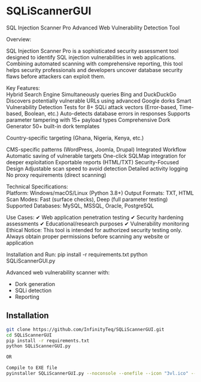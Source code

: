 # SQLiScannerGUI
SQL Injection Scanner Pro Advanced Web Vulnerability Detection Tool  

Overview:

SQL Injection Scanner Pro is a sophisticated security assessment tool designed to identify SQL injection vulnerabilities in web applications. Combining automated scanning with comprehensive reporting, this tool helps security professionals and developers uncover database security flaws before attackers can exploit them.  

Key Features:  
Hybrid Search Engine  Simultaneously queries Bing and DuckDuckGo  Discovers potentially vulnerable URLs using advanced Google dorks  Smart Vulnerability Detection  Tests for 8+ SQLi attack vectors (Error-based, Time-based, Boolean, etc.)  Auto-detects database errors in responses  Supports parameter tampering with 15+ payload types  Comprehensive Dork Generator  50+ built-in dork templates  

Country-specific targeting (Ghana, Nigeria, Kenya, etc.)  

CMS-specific patterns (WordPress, Joomla, Drupal)  Integrated Workflow  Automatic saving of vulnerable targets  One-click SQLMap integration for deeper exploitation  Exportable reports (HTML/TXT)  Security-Focused Design  Adjustable scan speed to avoid detection  Detailed activity logging  No proxy requirements (direct scanning)  

Technical Specifications:  
Platform: Windows/macOS/Linux (Python 3.8+)  Output Formats: TXT, HTML  Scan Modes: Fast (surface checks), Deep (full parameter testing)  Supported Databases: MySQL, MSSQL, Oracle, PostgreSQL  

Use Cases: 
✔ Web application penetration testing 
✔ Security hardening assessments 
✔ Educational/research purposes 
✔ Vulnerability monitoring  Ethical Notice: This tool is intended for authorized security testing only. Always obtain proper permissions before scanning any website or application


Installation and Run:
pip install -r requirements.txt
python SQLiScannerGUI.py

Advanced web vulnerability scanner with:
- Dork generation
- SQLi detection
- Reporting

## Installation
```bash
git clone https://github.com/InfinityTeq/SQLiScannerGUI.git
cd SQLiScannerGUI
pip install -r requirements.txt
python SQLiScannerGUI.py

OR

Compile to EXE file
pyinstaller SQLiScannerGUI.py --noconsole --onefile --icon "3vl.ico" --noconfirm
